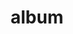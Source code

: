 ---
layout: album
resource: facebook
title: "album"
description: "masonry"
active: gallery
header-img: "img/gallery-bg.jpg"
album-title: "my 9th album"
images:
  - image_path: HQT/quan ngan (10)/882976203874971_453405467_882977353874856_3254195893917336835_n.jpg
  - image_path: HQT/quan ngan (10)/882976607208264_453405328_882977363874855_8682851164082133583_n.jpg
  - image_path: HQT/quan ngan (10)/891743402998251_455122989_891743609664897_7162710327725847677_n.jpg
  - image_path: HQT/quan ngan (10)/891743409664917_455215886_891743619664896_8269292723833859092_n.jpg
  - image_path: HQT/quan ngan (10)/891743446331580_455711362_891743652998226_5464792338677997930_n.jpg
  - image_path: HQT/quan ngan (10)/891743446331580_456104930_895759315929993_8973010912539812789_n.jpg
  - image_path: HQT/quan ngan (10)/936349821870942_463044387_936350218537569_7862349189632093901_n.jpg
  - image_path: HQT/quan ngan (10)/936349851870939_462930225_936350225204235_963874093629707444_n.jpg
  - image_path: HQT/quan ngan (10)/936350015204256_463029367_936350021870922_7790758603126774143_n.jpg
  - image_path: HQT/quan ngan (10)/941795051326419_464274247_941795567993034_3271209592473680874_n.jpg
  - image_path: HQT/quan ngan (10)/941795347993056_464093400_941795351326389_5197274842080490789_n.jpg
  - image_path: HQT/quan ngan (10)/941795411326383_464174918_941795417993049_1533255782488687458_n.jpg
  - image_path: HQT/quan ngan (10)/987354046770519_471331729_987354050103852_8848020253047744205_n.jpg
  - image_path: HQT/quan ngan (10)/987354116770512_471412303_987354120103845_6890427116665394752_n.jpg
---